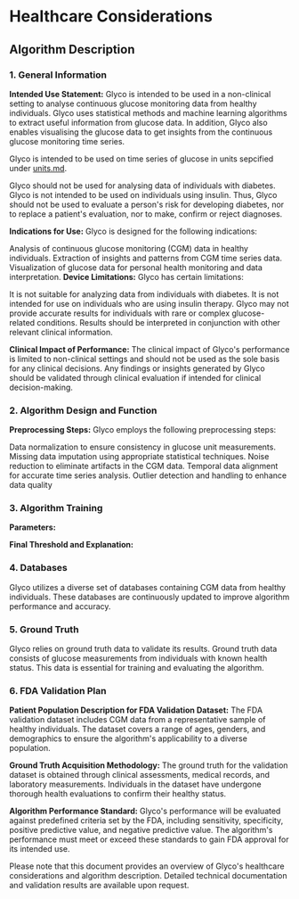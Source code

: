 # Healthcare Considerations

## Algorithm Description 

### 1. General Information

**Intended Use Statement:** 
Glyco is intended to be used in a non-clinical setting to analyse continuous glucose monitoring data from healthy individuals. Glyco uses statistical methods and machine learning algorithms to extract useful information from glucose data. In addition, Glyco also enables visualising the glucose data to get insights from the continuous glucose monitoring time series.

Glyco is intended to be used on time series of glucose in units sepcified under [units.md](units.md).

Glyco should not be used for analysing data of individuals with diabetes. Glyco is not intended to be used on individuals using insulin. Thus, Glyco should not be used to evaluate a person's risk for developing diabetes, nor to replace a patient's evaluation, nor to make, confirm or reject diagnoses.

**Indications for Use:**
Glyco is designed for the following indications:

Analysis of continuous glucose monitoring (CGM) data in healthy individuals.
Extraction of insights and patterns from CGM time series data.
Visualization of glucose data for personal health monitoring and data interpretation.
**Device Limitations:**
Glyco has certain limitations:

It is not suitable for analyzing data from individuals with diabetes.
It is not intended for use on individuals who are using insulin therapy.
Glyco may not provide accurate results for individuals with rare or complex glucose-related conditions.
Results should be interpreted in conjunction with other relevant clinical information.

**Clinical Impact of Performance:**
The clinical impact of Glyco's performance is limited to non-clinical settings and should not be used as the sole basis for any clinical decisions. Any findings or insights generated by Glyco should be validated through clinical evaluation if intended for clinical decision-making.

### 2. Algorithm Design and Function

**Preprocessing Steps:**
Glyco employs the following preprocessing steps:

Data normalization to ensure consistency in glucose unit measurements.
Missing data imputation using appropriate statistical techniques.
Noise reduction to eliminate artifacts in the CGM data.
Temporal data alignment for accurate time series analysis.
Outlier detection and handling to enhance data quality

### 3. Algorithm Training

**Parameters:**

**Final Threshold and Explanation:**

### 4. Databases
Glyco utilizes a diverse set of databases containing CGM data from healthy individuals. These databases are continuously updated to improve algorithm performance and accuracy.

### 5. Ground Truth
Glyco relies on ground truth data to validate its results. Ground truth data consists of glucose measurements from individuals with known health status. This data is essential for training and evaluating the algorithm.

### 6. FDA Validation Plan
**Patient Population Description for FDA Validation Dataset:**
The FDA validation dataset includes CGM data from a representative sample of healthy individuals. The dataset covers a range of ages, genders, and demographics to ensure the algorithm's applicability to a diverse population.

**Ground Truth Acquisition Methodology:**
The ground truth for the validation dataset is obtained through clinical assessments, medical records, and laboratory measurements. Individuals in the dataset have undergone thorough health evaluations to confirm their healthy status.

**Algorithm Performance Standard:**
Glyco's performance will be evaluated against predefined criteria set by the FDA, including sensitivity, specificity, positive predictive value, and negative predictive value. The algorithm's performance must meet or exceed these standards to gain FDA approval for its intended use.

Please note that this document provides an overview of Glyco's healthcare considerations and algorithm description. Detailed technical documentation and validation results are available upon request.
